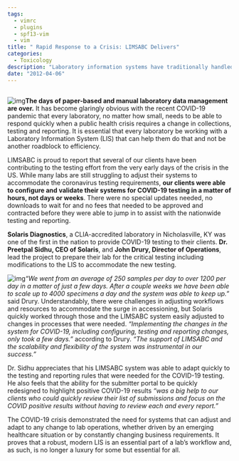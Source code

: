 ```yaml
---
tags:
  - vimrc
  - plugins
  - spf13-vim
  - vim
title: " Rapid Response to a Crisis: LIMSABC Delivers"
categories:
  - Toxicology
description: "Laboratory information systems have traditionally handled only the management and "
date: "2012-04-06"
---
```


##

![img](/assets/img/blog/COVID19_A.jpg)**The days of paper-based and manual laboratory data management are over.** It has become glaringly obvious with the recent COVID-19 pandemic that every laboratory, no matter how small, needs to be able to respond quickly when a public health crisis requires a change in collections, testing and reporting. It is essential that every laboratory be working with a Laboratory Information System (LIS) that can help them do that and not be another roadblock to efficiency.

LIMSABC is proud to report that several of our clients have been contributing to the testing effort from the very early days of the crisis in the US. While many labs are still struggling to adjust their systems to accommodate the coronavirus testing requirements, **our clients were able to configure and validate their systems for COVID-19 testing in a matter of hours, not days or weeks**. There were no special updates needed, no downloads to wait for and no fees that needed to be approved and contracted before they were able to jump in to assist with the nationwide testing and reporting.

**Solaris Diagnostics**, a CLIA-accredited laboratory in Nicholasville, KY was one of the first in the nation to provide COVID-19 testing to their clients. **Dr. Preetpal Sidhu, CEO of Solaris**, and **John Drury, Director of Operations**, lead the project to prepare their lab for the critical testing including modifications to the LIS to accommodate the new testing.

![img](/assets/img/blog/COVID19_B.jpg)_“We went from an average of 250 samples per day to over 1200 per day in a matter of just a few days. After a couple weeks we have been able to scale up to 4000 specimens a day and the system was able to keep up.”_ said Drury. Understandably, there were challenges in adjusting workflows and resources to accommodate the surge in accessioning, but Solaris quickly worked through those and the LIMSABC system easily adjusted to changes in processes that were needed. _“Implementing the changes in the system for COVID-19, including configuring, testing and reporting changes, only took a few days.”_ according to Drury. _“The support of LIMSABC and the scalability and flexibility of the system was instrumental in our success.”_

Dr. Sidhu appreciates that his LIMSABC system was able to adapt quickly to the testing and reporting rules that were needed for the COVID-19 testing. He also feels that the ability for the submitter portal to be quickly redesigned to highlight positive COVID-19 results _“was a big help to our clients who could quickly review their list of submissions and focus on the COVID positive results without having to review each and every report.”_

The COVID-19 crisis demonstrated the need for systems that can adjust and adapt to any change to lab operations, whether driven by an emerging healthcare situation or by constantly changing business requirements. It proves that a robust, modern LIS is an essential part of a lab’s workflow and, as such, is no longer a luxury for some but essential for all.
